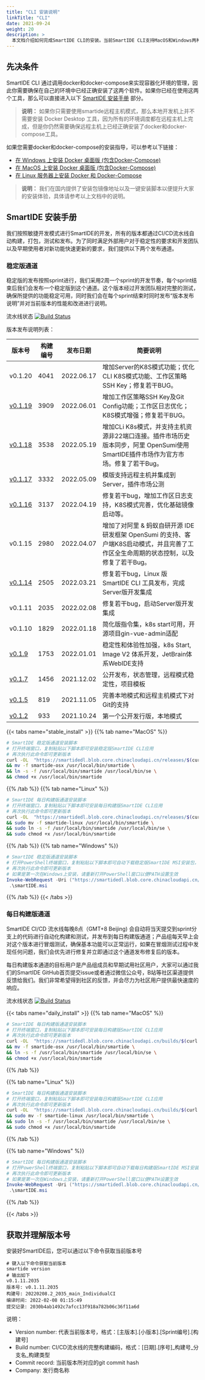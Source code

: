 ```yaml
---
title: "CLI 安装说明"
linkTitle: "CLI"
date: 2021-09-24
weight: 20
description: >
  本文档介绍如何完成SmartIDE CLI的安装。当前SmartIDE CLI支持MacOS和Windows两种操作系统，我们提供了一键安装脚本方便开发人员快速完成安装。
---
```


## 先决条件

SmartIDE CLI 通过调用docker和docker-compose来实现容器化环境的管理，因此你需要确保在自己的环境中已经正确安装了这两个软件。如果你已经在使用这两个工具，那么可以直接进入以下 [SmartIDE 安装手册](#smartide-安装手册) 部分。

> **说明：** 如果你只需要使用smartide远程主机模式，那么本地开发机上并不需要安装 Docker Desktop 工具，因为所有的环境调度都在远程主机上完成，但是你仍然需要确保远程主机上已经正确安装了docker和docker-compose工具。

如果您需要docker和docker-compose的安装指导，可以参考以下链接：

- [在 Windows 上安装 Docker 桌面版 (包含Docker-Compose)](/zh/docs/install/docker/windows/)
- [在 MacOS 上安装 Docker 桌面版 (包含Docker-Compose)](/zh/docs/install/docker/osx/)
- [在 Linux 服务器上安装 Docker 和 Docker-Compose](/zh/docs/install/docker/linux/)

> **说明：** 我们在国内提供了安装包镜像地址以及一键安装脚本以便提升大家的安装体验，具体请参考以上文档中的说明。

## SmartIDE 安装手册

我们按照敏捷开发模式进行SmartIDE的开发，所有的版本都通过CI/CD流水线自动构建，打包，测试和发布。为了同时满足外部用户对于稳定性的要求和开发团队以及早期使用者对新功能快速更新的要求，我们提供以下两个发布通道。

### 稳定版通道

稳定版的发布按照sprint进行，我们采用2周一个sprint的开发节奏，每个sprint结束后我们会发布一个稳定版到这个通道。这个版本经过开发团队相对完整的测试，确保所提供的功能稳定可用，同时我们会在每个sprint结束时同时发布“版本发布说明”并对当前版本的性能和改进进行说明。

流水线状态 
[![Build Status](https://dev.azure.com/leansoftx/smartide/_apis/build/status/smartide-codesign-ci?branchName=main)](https://dev.azure.com/leansoftx/smartide/_build/latest?definitionId=32&branchName=main)

版本发布说明列表：

| 版本号      | 构建编号 | 发布日期      |   简要说明   |
| ----------- | ----------- | ----------- | ----------- |
| v0.1.20 | 4041 | 2022.06.17 | 增加Server的K8S模式功能；优化CLI K8S模式功能、工作区策略SSH Key；修复若干BUG。  |
| [v0.1.19](/zh/blog/2022-0615-sprint19/) | 3909 | 2022.06.01 | 增加工作区策略SSH Key及Git Config功能；工作区日志优化；K8S模式增强；修复若干BUG。  |
| [v0.1.18](/zh/blog/2022-0519-sprint18/)     | 3538 | 2022.05.19 | 增加CLi K8s模式，并支持主机资源非22端口连接。插件市场历史版本同步，阿里 OpenSumi使用SmartIDE插件市场作为官方市场。修复了若干Bug。  |
| [v0.1.17](/zh/blog/2022-0507-sprint17/)     | 3332 | 2022.05.09 | 模版支持远程主机并集成到Server，插件市场公测  |
| [v0.1.16](/zh/blog/2022-0419-sprint16/)     | 3137 | 2022.04.19 | 修复若干bug，增加工作区日志支持，K8S模式完善，优化基础镜像启动等。  |
| v0.1.15     | 2980 | 2022.04.07 | 增加了对阿里 & 蚂蚁自研开源 IDE 研发框架 OpenSumi 的支持、客户端K8S启动模式，并且完善了工作区全生命周期的状态控制，以及修复了若干Bug。       |
| [v0.1.14](/zh/blog/2022-0309-sprint14/)     | 2505 | 2022.03.21 | 修复若干bug，Linux 版 SmartIDE CLI 工具发布，完成Server版开发集成       |
| v0.1.11     | 2035 | 2022.02.08 | 修复若干bug，启动Server版开发集成       |
| v0.1.10     | 1829 | 2022.01.18 | 简化版指令集，k8s start可用，开源项目gin-vue-admin适配       |
| [v0.1.9](/zh/blog/2022-0104-sprint9/)          | 1753 | 2022.01.01 | 稳定性和体验性加强，k8s Start, Image V2 体系开发，JetBrain体系WebIDE支持       |
| [v0.1.7](/zh/blog/2021-1203-state-management/)          | 1456 | 2021.12.02 | 公开发布，状态管理，远程模式稳定性，项目模板       |
| [v0.1.5](/zh/blog/2021-1105-vm-start/)          | 819 | 2021.11.05 | 完善本地模式和远程主机模式下对Git的支持       |
| [v0.1.2](/zh/blog/2021-1024-first-release/)     | 933 | 2021.10.24 | 第一个公开发行版，本地模式       |

{{< tabs name="stable_install" >}}
{{% tab name="MacOS" %}}
```bash
# SmartIDE 稳定版通道安装脚本
# 打开终端窗口，复制粘贴以下脚本即可安装稳定版SmartIDE CLI应用
# 再次执行此命令即可更新版本
curl -OL  "https://smartidedl.blob.core.chinacloudapi.cn/releases/$(curl -L -s https://smartidedl.blob.core.chinacloudapi.cn/releases/stable.txt)/smartide-osx" \
&& mv -f smartide-osx /usr/local/bin/smartide \
&& ln -s -f /usr/local/bin/smartide /usr/local/bin/se \
&& chmod +x /usr/local/bin/smartide
```
{{% /tab %}}
{{% tab name="Linux" %}}
```bash
# SmartIDE 每日构建版通道安装脚本
# 打开终端窗口，复制粘贴以下脚本即可安装每日构建版SmartIDE CLI应用
# 再次执行此命令即可更新版本
curl -OL  "https://smartidedl.blob.core.chinacloudapi.cn/releases/$(curl -L -s https://smartidedl.blob.core.chinacloudapi.cn/releases/stable.txt)/smartide-linux" \
&& sudo mv -f smartide-linux /usr/local/bin/smartide \
&& sudo ln -s -f /usr/local/bin/smartide /usr/local/bin/se \
&& sudo chmod +x /usr/local/bin/smartide
```
{{% /tab %}}
{{% tab name="Windows" %}}
```powershell
# SmartIDE 稳定版通道安装脚本
# 打开PowerShell终端窗口，复制粘贴以下脚本即可自动下载稳定版SmartIDE MSI安装包，并启动安装程序
# 再次执行此命令即可更新版本
# 如果是第一次在Windows上安装，请重新打开PowerShell窗口以便PATH设置生效
Invoke-WebRequest -Uri ("https://smartidedl.blob.core.chinacloudapi.cn/releases/"+(Invoke-RestMethod https://smartidedl.blob.core.chinacloudapi.cn/releases/stable.txt)+"/SetupSmartIDE.msi")  -OutFile "smartide.msi"
 .\smartIDE.msi
```
{{% /tab %}}
{{< /tabs >}}

### 每日构建版通道

SmartIDE CI/CD 流水线每晚8点（GMT+8 Beijing) 会自动将当天提交到sprint分支上的代码进行自动化构建和测试，并发布到每日构建版通道；产品组每天早上会对这个版本进行冒烟测试，确保基本功能可以正常运行，如果在冒烟测试过程中发现任何问题，我们会优先进行修复并立即通过这个通道发布修复后的版本。

每日构建版本通道的目标用户是产品组成员和早期试用社区用户，大家可以通过我们的SmartIDE GitHub首页提交issue或者通过微信公众号，B站等社区渠道提供反馈给我们。我们非常希望得到社区的反馈，并会尽力为社区用户提供最快速度的响应。

流水线状态 
[![Build Status](https://dev.azure.com/leansoftx/smartide/_apis/build/status/smartide-codesign-ci?branchName=releases/release-8)](https://dev.azure.com/leansoftx/smartide/_build/latest?definitionId=32&branchName=releases/release-8)

{{< tabs name="daily_install" >}}
{{% tab name="MacOS" %}}
```bash
# SmartIDE 每日构建版通道安装脚本
# 打开终端窗口，复制粘贴以下脚本即可安装每日构建版SmartIDE CLI应用
# 再次执行此命令即可更新版本
curl -OL  "https://smartidedl.blob.core.chinacloudapi.cn/builds/$(curl -L -s https://smartidedl.blob.core.chinacloudapi.cn/builds/stable.txt)/smartide-osx" \
&& mv -f smartide-osx /usr/local/bin/smartide \
&& ln -s -f /usr/local/bin/smartide /usr/local/bin/se \
&& chmod +x /usr/local/bin/smartide
```
{{% /tab %}}

{{% tab name="Linux" %}}
```bash
# SmartIDE 每日构建版通道安装脚本
# 打开终端窗口，复制粘贴以下脚本即可安装每日构建版SmartIDE CLI应用
# 再次执行此命令即可更新版本
curl -OL  "https://smartidedl.blob.core.chinacloudapi.cn/builds/$(curl -L -s https://smartidedl.blob.core.chinacloudapi.cn/builds/stable.txt)/smartide-linux" \
&& sudo mv -f smartide-linux /usr/local/bin/smartide \
&& sudo ln -s -f /usr/local/bin/smartide /usr/local/bin/se \
&& sudo chmod +x /usr/local/bin/smartide
```
{{% /tab %}}

{{% tab name="Windows" %}}
```powershell
# SmartIDE 每日构建版通道安装脚本
# 打开PowerShell终端窗口，复制粘贴以下脚本即可自动下载每日构建版SmartIDE MSI安装包，并启动安装程序
# 再次执行此命令即可更新版本
# 如果是第一次在Windows上安装，请重新打开PowerShell窗口以便PATH设置生效
Invoke-WebRequest -Uri ("https://smartidedl.blob.core.chinacloudapi.cn/builds/"+(Invoke-RestMethod https://smartidedl.blob.core.chinacloudapi.cn/builds/stable.txt)+"/SetupSmartIDE.msi")  -OutFile "smartide.msi"
 .\smartIDE.msi
```
{{% /tab %}}

{{< /tabs >}}

## 获取并理解版本号

安装好SmartIDE后，您可以通过以下命令获取当前版本号

```shell
# 键入以下命令获取当前版本
smartide version
# 输出如下
v0.1.11.2035
版本号: v0.1.11.2035
构建号: 20220208.2_2035_main_IndividualCI
编译时间: 2022-02-08 01:15:49
提交记录: 2030b4ab1492c7afcc13f918a782b06c36f11a6d
```

说明：

- Version number: 代表当前版本号，格式：[主版本].[小版本].[Sprint编号].[构建号]
- Build number: CI/CD流水线的完整构建编码，格式：[日期].[序号]_构建号_分支名_构建类型
- Commit record: 当前版本所对应的git commit hash
- Company: 发行商名称




